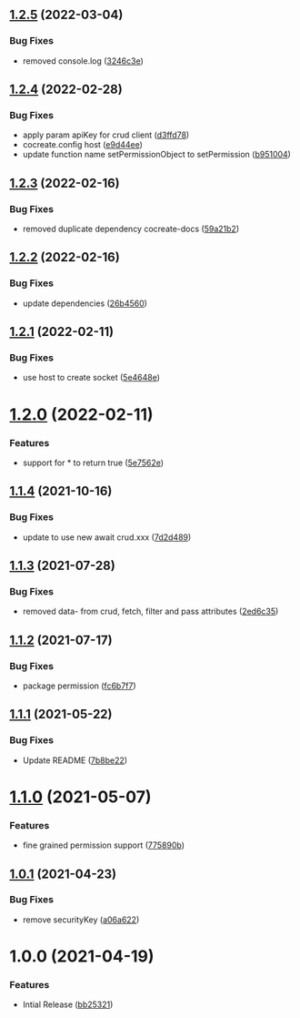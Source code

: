 ## [1.2.5](https://github.com/CoCreate-app/CoCreate-permissions/compare/v1.2.4...v1.2.5) (2022-03-04)


### Bug Fixes

* removed console.log ([3246c3e](https://github.com/CoCreate-app/CoCreate-permissions/commit/3246c3ed10528e49fcf3e112b67f39f305d651ab))

## [1.2.4](https://github.com/CoCreate-app/CoCreate-permissions/compare/v1.2.3...v1.2.4) (2022-02-28)


### Bug Fixes

* apply param apiKey for crud client ([d3ffd78](https://github.com/CoCreate-app/CoCreate-permissions/commit/d3ffd78433857a6d8299b684eff0a46af173b69b))
* cocreate.config host ([e9d44ee](https://github.com/CoCreate-app/CoCreate-permissions/commit/e9d44ee9aa7dc84be361a7fd9e49d0d90bacbce2))
* update function name setPermissionObject to setPermission ([b951004](https://github.com/CoCreate-app/CoCreate-permissions/commit/b951004f7014accf3a328f6e62d330584f4dcf21))

## [1.2.3](https://github.com/CoCreate-app/CoCreate-permissions/compare/v1.2.2...v1.2.3) (2022-02-16)


### Bug Fixes

* removed duplicate dependency cocreate-docs ([59a21b2](https://github.com/CoCreate-app/CoCreate-permissions/commit/59a21b2c79556fb2ae6f938143651f2702e04f47))

## [1.2.2](https://github.com/CoCreate-app/CoCreate-permissions/compare/v1.2.1...v1.2.2) (2022-02-16)


### Bug Fixes

* update dependencies ([26b4560](https://github.com/CoCreate-app/CoCreate-permissions/commit/26b456028e4dbdd2d5372ffb6011136e54b4e258))

## [1.2.1](https://github.com/CoCreate-app/CoCreate-permissions/compare/v1.2.0...v1.2.1) (2022-02-11)


### Bug Fixes

* use host to create socket ([5e4648e](https://github.com/CoCreate-app/CoCreate-permissions/commit/5e4648ebf5e346a3558ab55b929ff41f9992edda))

# [1.2.0](https://github.com/CoCreate-app/CoCreate-permissions/compare/v1.1.4...v1.2.0) (2022-02-11)


### Features

* support for * to return true ([5e7562e](https://github.com/CoCreate-app/CoCreate-permissions/commit/5e7562e2aba6588fc6a1a2efef97f19486afd906))

## [1.1.4](https://github.com/CoCreate-app/CoCreate-permissions/compare/v1.1.3...v1.1.4) (2021-10-16)


### Bug Fixes

* update to use new await crud.xxx ([7d2d489](https://github.com/CoCreate-app/CoCreate-permissions/commit/7d2d489c7ef9ecd97f76078723c1b1952723c053))

## [1.1.3](https://github.com/CoCreate-app/CoCreate-permissions/compare/v1.1.2...v1.1.3) (2021-07-28)


### Bug Fixes

* removed data- from crud, fetch, filter and pass attributes ([2ed6c35](https://github.com/CoCreate-app/CoCreate-permissions/commit/2ed6c358d60b3965b789883369e7ae4518483371))

## [1.1.2](https://github.com/CoCreate-app/CoCreate-permissions/compare/v1.1.1...v1.1.2) (2021-07-17)


### Bug Fixes

* package permission ([fc6b7f7](https://github.com/CoCreate-app/CoCreate-permissions/commit/fc6b7f74db6e4ac6396e0ae88744bf050be1d470))

## [1.1.1](https://github.com/CoCreate-app/CoCreate-permissions/compare/v1.1.0...v1.1.1) (2021-05-22)


### Bug Fixes

* Update README ([7b8be22](https://github.com/CoCreate-app/CoCreate-permissions/commit/7b8be22a8625c8057641d3371a35ecc596ccefbb))

# [1.1.0](https://github.com/CoCreate-app/CoCreate-permissions/compare/v1.0.1...v1.1.0) (2021-05-07)


### Features

* fine grained permission support ([775890b](https://github.com/CoCreate-app/CoCreate-permissions/commit/775890b1e4ed2206ce6ca64925cf0c37b6f17eeb))

## [1.0.1](https://github.com/CoCreate-app/CoCreate-permissions/compare/v1.0.0...v1.0.1) (2021-04-23)


### Bug Fixes

* remove securityKey ([a06a622](https://github.com/CoCreate-app/CoCreate-permissions/commit/a06a62235bc6cdb841d9b72d645be443124957a0))

# 1.0.0 (2021-04-19)


### Features

* Intial Release ([bb25321](https://github.com/CoCreate-app/CoCreate-permissions/commit/bb253213d31723936336764e1a284bd5a267dba0))
